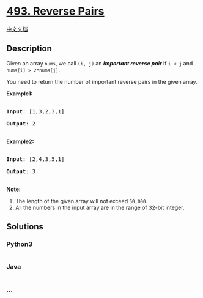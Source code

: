 # [493. Reverse Pairs](https://leetcode.com/problems/reverse-pairs)

[中文文档](/solution/0400-0499/0493.Reverse%20Pairs/README.md)

## Description
<p>Given an array <code>nums</code>, we call <code>(i, j)</code> an <b><i>important reverse pair</i></b> if <code>i &lt; j</code> and <code>nums[i] &gt; 2*nums[j]</code>.</p>



<p>You need to return the number of important reverse pairs in the given array.</p>



<p><b>Example1:</b>

<pre>

<b>Input</b>: [1,3,2,3,1]

<b>Output</b>: 2

</pre></p>



<p><b>Example2:</b>

<pre>

<b>Input</b>: [2,4,3,5,1]

<b>Output</b>: 3

</pre></p>



<p><b>Note:</b><br>

<ol>

<li>The length of the given array will not exceed <code>50,000</code>.</li>

<li>All the numbers in the input array are in the range of 32-bit integer.</li>

</ol>

</p>


## Solutions


<!-- tabs:start -->

### **Python3**

```python

```

### **Java**

```java

```

### **...**
```

```

<!-- tabs:end -->